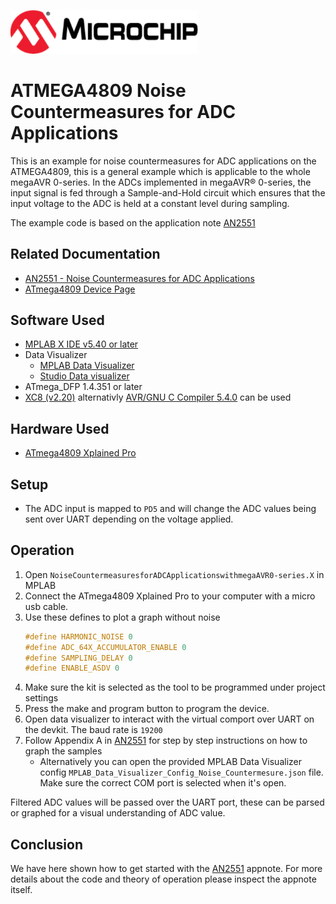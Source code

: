 <a href="https://www.microchip.com" rel="nofollow"><img src="images/microchip.png" alt="MCHP" width="300"/></a>

# ATMEGA4809 Noise Countermeasures for ADC Applications

This is an example for noise countermeasures for ADC applications on the ATMEGA4809, this is a general example which is applicable to the whole megaAVR 0-series. In the ADCs implemented in megaAVR® 0-series, the input signal is fed through a Sample-and-Hold circuit which ensures that the input voltage to the ADC is held at a constant level during sampling.

The example code is based on the application note [AN2551](#Related-Documentation)

## Related Documentation

- [AN2551 -  Noise Countermeasures for ADC Applications ](https://www.microchip.com/wwwAppNotes/AppNotes.aspx?appnote=en600674)
- [ATmega4809 Device Page](https://www.microchip.com/wwwproducts/en/ATMEGA4809)

## Software Used

- [MPLAB X IDE v5.40 or later](https://www.microchip.com/mplab/mplab-x-ide)
- Data Visualizer
    - [MPLAB Data Visualizer](https://gallery.microchip.com/packages/MPLAB-Data-Visualizer-Standalone(Windows)/)
    - [Studio Data visualizer](https://www.microchip.com/mplab/avr-support/data-visualizer)
- ATmega_DFP 1.4.351 or later
- [XC8 (v2.20)](https://www.microchip.com/mplab/compilers) alternativly [AVR/GNU C Compiler 5.4.0](https://www.microchip.com/mplab/avr-support/avr-and-arm-toolchains-c-compilers) can be used

## Hardware Used

- [ATmega4809 Xplained Pro](https://www.microchip.com/developmenttools/ProductDetails/ATMEGA4809-XPRO)

## Setup

* The ADC input is mapped to `PD5` and will change the ADC values being sent over UART depending on the voltage applied.

## Operation

1. Open `NoiseCountermeasuresforADCApplicationswithmegaAVR0-series.X` in MPLAB
2. Connect the ATmega4809 Xplained Pro to your computer with a micro usb cable.
3. Use these defines to plot a graph without noise
    ```c
    #define HARMONIC_NOISE 0
    #define ADC_64X_ACCUMULATOR_ENABLE 0
    #define SAMPLING_DELAY 0
    #define ENABLE_ASDV 0 
    ```
4. Make sure the kit is selected as the tool to be programmed under project settings
5. Press the make and program button to program the device.
6. Open data visualizer to interact with the virtual comport over UART on the devkit. The baud rate is `19200`
7. Follow Appendix A in [AN2551](#Related-Documentation) for step by step instructions on how to graph the samples
    * Alternatively you can open the provided MPLAB Data Visualizer config `MPLAB_Data_Visualizer_Config_Noise_Countermesure.json` file. Make sure the correct COM port is selected when it's open.

Filtered ADC values will be passed over the UART port, these can be parsed or graphed for a visual understanding of ADC value.

## Conclusion

We have here shown how to get started with the [AN2551](#Related-Documentation) appnote. For more details about the code and theory of operation please inspect the appnote itself.